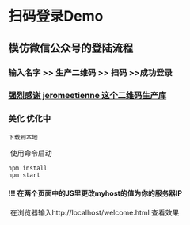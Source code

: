 扫码登录Demo
====
  ## 模仿微信公众号的登陆流程 
  ### 输入名字 >> 生产二维码 >> 扫码  >>成功登录

 ### [强烈感谢 jeromeetienne 这个二维码生产库](https://github.com/jeromeetienne/jquery-qrcode)

 ### 美化 优化中
 
 
    下载到本地
  
  使用命令启动
  
    npm install
    npm start
  
  #### !!! 在两个页面中的JS里更改myhost的值为你的服务器IP
  
  在浏览器输入http://localhost/welcome.html 查看效果
